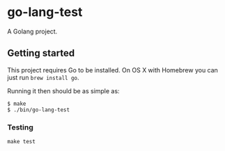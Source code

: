 # go-lang-test

A Golang project.

## Getting started

This project requires Go to be installed. On OS X with Homebrew you can just run `brew install go`.

Running it then should be as simple as:

```console
$ make
$ ./bin/go-lang-test
```

### Testing

``make test``